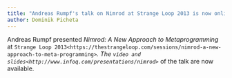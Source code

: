 ```yaml
---
title: "Andreas Rumpf's talk on Nimrod at Strange Loop 2013 is now online"
author: Dominik Picheta
---
```


Andreas Rumpf presented *Nimrod: A New Approach to Metaprogramming* at
`Strange Loop 2013<https://thestrangeloop.com/sessions/nimrod-a-new-approach-to-meta-programming>`_.
The `video and slides<http://www.infoq.com/presentations/nimrod>`_
of the talk are now available.
